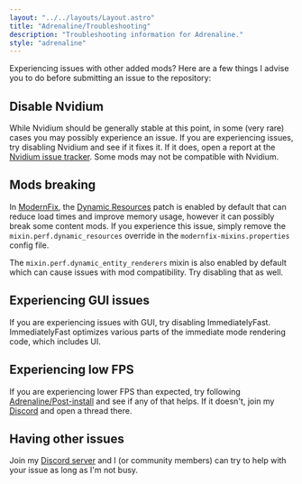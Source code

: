 ```yaml
---
layout: "../../layouts/Layout.astro"
title: "Adrenaline/Troubleshooting"
description: "Troubleshooting information for Adrenaline."
style: "adrenaline"
---
```


Experiencing issues with other added mods? Here are a few things I advise you to do before submitting an issue to the repository:

## Disable Nvidium

While Nvidium should be generally stable at this point, in some (very rare) cases you may possibly experience an issue. If you are experiencing issues, try disabling Nvidium and see if it fixes it. If it does, open a report at the [Nvidium issue tracker](https://github.com/MCRcortex/nvidium/issues). Some mods may not be compatible with Nvidium.

## Mods breaking

In [ModernFix](https://modrinth.com/mod/modernfix), the [Dynamic Resources](https://github.com/embeddedt/ModernFix/wiki/Dynamic-Resources-FAQ) patch is enabled by default that can reduce load times and improve memory usage, however it can possibly break some content mods. If you experience this issue, simply remove the `mixin.perf.dynamic_resources` override in the `modernfix-mixins.properties` config file.

The `mixin.perf.dynamic_entity_renderers` mixin is also enabled by default which can cause issues with mod compatibility. Try disabling that as well.

## Experiencing GUI issues

If you are experiencing issues with GUI, try disabling ImmediatelyFast. ImmediatelyFast optimizes various parts of the immediate mode rendering code, which includes UI.

## Experiencing low FPS

If you are experiencing lower FPS than expected, try following [Adrenaline/Post-install](/adrenaline/post-install) and see if any of that helps. If it doesn't, join my [Discord](https://discord.gg/36Tv44cYte) and open a thread there.

## Having other issues

Join my [Discord server](https://discord.gg/36Tv44cYte) and I (or community members) can try to help with your issue as long as I'm not busy.
